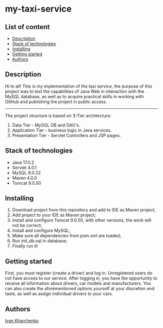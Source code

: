 # my-taxi-service

## List of content
- [Description](#description)
- [Stack of technologies](#stack-of-technologies)
- [Installing](#installing)
- [Getting started](#getting-started)
- [Authors](#authors)

## Description
Hi to all! This is my implementation of the taxi service, the purpose of this project was to test the capabilities of Java Web in interaction with the MySQL database, as well as to acquire practical skills in working with GitHub and publishing the project in public access. <hr>
The project structure is based on 3-Tier architecture:
1. Data Tier - MySQL DB and DAO's.
2. Application Tier - business logic in Java services.
3. Presentation Tier - Servlet Controllers and JSP pages.

## Stack of technologies
- Java 17.0.2
- Servlet 4.0.1
- MySQL 8.0.22
- Maven 4.0.0
- Tomcat 9.0.50

## Installing
1. Download project from this repository and add to IDE as Maven project;
2. Add project to your IDE as Maven project;
3. Install and configure Tomcat 9.0.50, with other versions, the work will not be correct;
4. Install and configure MySQL;
5. Make sure all dependencies from pom.xml are loaded;
6. Run init_db.sql in database;
7. Finally run it!

## Getting started
First, you must register (create a driver) and log in. Unregistered users do not have access to our service. After logging in, you have the opportunity to receive all information about drivers, car models and manufacturers. You can also create the aforementioned options yourself at your discretion and taste, as well as assign individual drivers to your cars.

## Authors
[Ivan Kharchenko](https://github.com/Pro1OOGamer)
